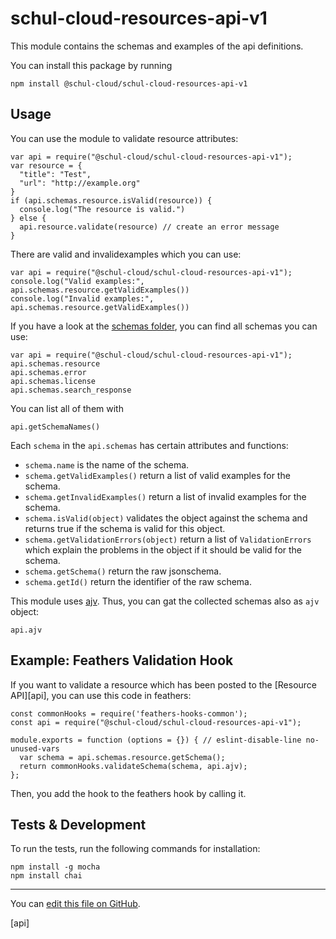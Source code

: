 # schul-cloud-resources-api-v1

This module contains the schemas and examples of the api definitions.

You can install this package by running

    npm install @schul-cloud/schul-cloud-resources-api-v1

## Usage

You can use the module to validate resource attributes:

    var api = require("@schul-cloud/schul-cloud-resources-api-v1");
    var resource = {
      "title": "Test",
      "url": "http://example.org"
    }
    if (api.schemas.resource.isValid(resource)) {
      console.log("The resource is valid.")
    } else {
      api.resource.validate(resource) // create an error message
    }

There are valid and invalidexamples which you can use:

    var api = require("@schul-cloud/schul-cloud-resources-api-v1");
    console.log("Valid examples:", api.schemas.resource.getValidExamples())
    console.log("Invalid examples:", api.schemas.resource.getValidExamples())

If you have a look at the [schemas folder][schemas], you can find all
schemas you can use:

    var api = require("@schul-cloud/schul-cloud-resources-api-v1");
    api.schemas.resource
    api.schemas.error
    api.schemas.license
    api.schemas.search_response
    
You can list all of them with

    api.getSchemaNames()

Each `schema` in the `api.schemas` has certain attributes and functions:

- `schema.name`
   is the name of the schema.
- `schema.getValidExamples()`
  return a list of valid examples for the schema.
- `schema.getInvalidExamples()`
  return a list of invalid examples for the schema.
- `schema.isValid(object)`
  validates the object against the schema and returns true if the
  schema is valid for this object.
- `schema.getValidationErrors(object)`
  return a list of `ValidationErrors` which explain the problems in the
  object if it should be valid for the schema.
- `schema.getSchema()`
  return the raw jsonschema.
- `schema.getId()`
  return the identifier of the raw schema.

This module uses [ajv][ajv].
Thus, you can gat the collected schemas also as `ajv` object:

    api.ajv
    
## Example: Feathers Validation Hook

If you want to validate a resource which has been posted to the
[Resource API][api], you can use this code in feathers:

```
const commonHooks = require('feathers-hooks-common');
const api = require("@schul-cloud/schul-cloud-resources-api-v1");

module.exports = function (options = {}) { // eslint-disable-line no-unused-vars
  var schema = api.schemas.resource.getSchema();
  return commonHooks.validateSchema(schema, api.ajv);
};
```

Then, you add the hook to the feathers hook by calling it.

## Tests & Development

To run the tests, run the following commands for installation:

    npm install -g mocha
    npm install chai


---

You can [edit this file on GitHub][this].

[schemas]: https://github.com/schul-cloud/resources-api-v1/tree/master/schemas
[this]: https://github.com/schul-cloud/resources-api-v1/tree/master/generators/node/schul-cloud-resources-api-v1/README.md
[ajv]: https://github.com/epoberezkin/ajv
[api]

